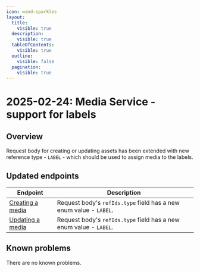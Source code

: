 ```yaml
---
icon: wand-sparkles
layout:
  title:
    visible: true
  description:
    visible: true
  tableOfContents:
    visible: true
  outline:
    visible: false
  pagination:
    visible: true
---
```


# 2025-02-24: Media Service - support for labels

## Overview

Request body for creating or updating assets has been extended with new reference type - `LABEL` - which should be used to assign media to the labels.

## Updated endpoints

| Endpoint                                                               | Description                                                      |
|------------------------------------------------------------------------|------------------------------------------------------------------|
| [Creating a media](https://developer.emporix.io/api-references/api-guides-and-references/media/media/api-reference/assets)  | Request body's `refIds.type` field has a new enum value - `LABEL`. |
| [Updating a media](https://developer.emporix.io/api-references/api-guides-and-references/media/media/api-reference/assets#put-media-tenant-assets-assetid)   | Request body's `refIds.type` field has a new enum value - `LABEL`. |

## Known problems

There are no known problems.